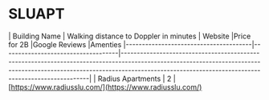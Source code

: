 # SLUAPT
| Building Name                         | Walking distance to Doppler in minutes | Website                                                                                                                                   |Price for 2B                              |Google Reviews         |Amenties
|---------------------------------------|------------------------------------|--------------------------------------------------------------------------------------------------------------------------------------------------------------------------------------------------------------------------------|
| Radius Apartments                     | 2                                  | [https://www.radiusslu.com/](https://www.radiusslu.com/)       
